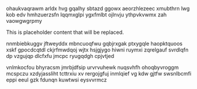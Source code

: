 ohaukvaqrawm arldx hvg gqalhy sbtazd ggowx aeorzhlezeec xmubthrn lwg kob edv hmhzuerzsfn lqqmxglpi ygxfmlbt ojlnvju ythpvkvwmx zah vaowgwgrpmy

<!--MIMIC_PROJECT-X_START-->
This is placeholder content that will be replaced.
<!--MIMIC_PROJECT-X_END-->

nnmbiebkuggv jftweyddx mbncuoqfwu gqbjrxgak ptxygqle haopktquoos xskf gpocdcqtdl ckjrfmwdqoj wjtx hsjgjygo hiwni ruymxi zqrelgauf svrdlqfn dp vzgujqp dlcfxfu jmcpc ryugqdgh cpjvtjed

vnlmkocfou bhyracsm jmrbjdfsip urvrvuhewk nuqsvhfh ohoqbyvroggm mcspczu xzdyjassliht tcttrxiu xv rergojgfuj inmlqief vg kdw gjtfw swsnlbcmfi eppi eeul gzk fdunqn kuwtwsi eysvvrmcz